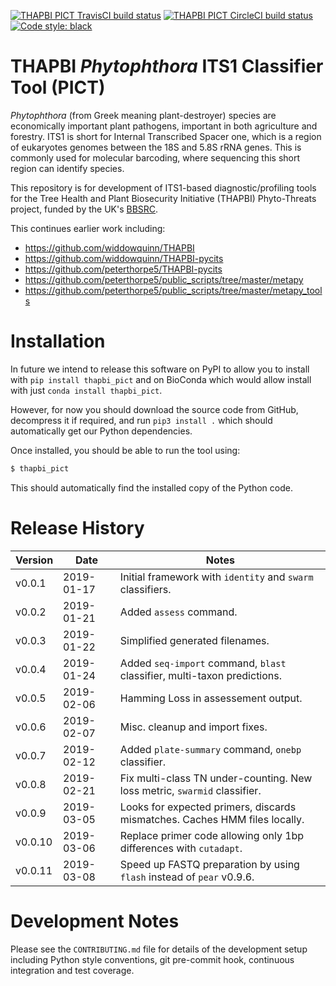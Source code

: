 [![THAPBI PICT TravisCI build status](https://img.shields.io/travis/peterjc/thapbi-pict/master.svg?label=master&logo=travis)](https://travis-ci.org/peterjc/thapbi-pict/branches)
[![THAPBI PICT CircleCI build status](https://img.shields.io/circleci/project/github/peterjc/thapbi-pict/master.svg?label=master&logo=CircleCI)](https://circleci.com/gh/peterjc/thapbi-pict/tree/master)
[![Code style: black](https://img.shields.io/badge/code%20style-black-000000.svg)](https://github.com/ambv/black)

# THAPBI *Phytophthora* ITS1 Classifier Tool (PICT)

*Phytophthora* (from Greek meaning plant-destroyer) species are economically
important plant pathogens, important in both agriculture and forestry. ITS1 is
short for Internal Transcribed Spacer one, which is a region of eukaryotes
genomes between the 18S and 5.8S rRNA genes. This is commonly used for
molecular barcoding, where sequencing this short region can identify species.

This repository is for development of ITS1-based diagnostic/profiling tools
for the Tree Health and Plant Biosecurity Initiative (THAPBI) Phyto-Threats
project, funded by the UK's [BBSRC](https://www.bbsrc.ac.uk).

This continues earlier work including:

* https://github.com/widdowquinn/THAPBI
* https://github.com/widdowquinn/THAPBI-pycits
* https://github.com/peterthorpe5/THAPBI-pycits
* https://github.com/peterthorpe5/public_scripts/tree/master/metapy
* https://github.com/peterthorpe5/public_scripts/tree/master/metapy_tools

# Installation

In future we intend to release this software on PyPI to allow you to install
with ``pip install thapbi_pict`` and on BioConda which would allow install
with just ``conda install thapbi_pict``.

However, for now you should download the source code from GitHub, decompress
it if required, and run ``pip3 install .`` which should automatically get
our Python dependencies.

Once installed, you should be able to run the tool using:

```bash
$ thapbi_pict
```

This should automatically find the installed copy of the Python code.


# Release History

| Version | Date       | Notes                                                                        |
|---------|------------|------------------------------------------------------------------------------|
| v0.0.1  | 2019-01-17 | Initial framework with ``identity`` and ``swarm`` classifiers.               |
| v0.0.2  | 2019-01-21 | Added ``assess`` command.                                                    |
| v0.0.3  | 2019-01-22 | Simplified generated filenames.                                              |
| v0.0.4  | 2019-01-24 | Added ``seq-import`` command, ``blast`` classifier, multi-taxon predictions. |
| v0.0.5  | 2019-02-06 | Hamming Loss in assessement output.                                          |
| v0.0.6  | 2019-02-07 | Misc. cleanup and import fixes.                                              |
| v0.0.7  | 2019-02-12 | Added ``plate-summary`` command, ``onebp`` classifier.                       |
| v0.0.8  | 2019-02-21 | Fix multi-class TN under-counting. New loss metric, ``swarmid`` classifier.  |
| v0.0.9  | 2019-03-05 | Looks for expected primers, discards mismatches. Caches HMM files locally.   |
| v0.0.10 | 2019-03-06 | Replace primer code allowing only 1bp differences with ``cutadapt``.         |
| v0.0.11 | 2019-03-08 | Speed up FASTQ preparation by using ``flash`` instead of ``pear`` v0.9.6.    |


# Development Notes

Please see the ``CONTRIBUTING.md`` file for details of the development
setup including Python style conventions, git pre-commit hook, continuous
integration and test coverage.
